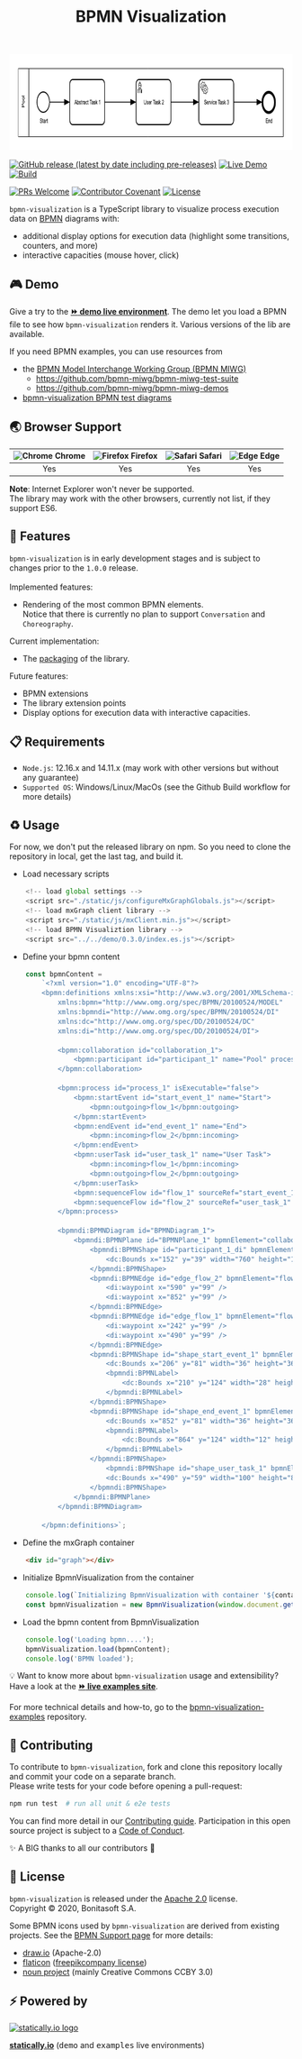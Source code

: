 <h1 align="center">BPMN Visualization</h1> <br>
<p align="center">
   <img title="BPMN Visualization" src="docs/diagram-example.png" width="812" height="170">
</p>

[![GitHub release (latest by date including pre-releases)](https://img.shields.io/github/v/release/process-analytics/bpmn-visualization-js?color=orange&include_prereleases)](https://github.com/process-analytics/bpmn-visualization-js/releases)
[![Live Demo](https://img.shields.io/badge/demo-online-blueviolet.svg)][demo-live-environment]
[![Build](https://github.com/process-analytics/bpmn-visualization-js/workflows/Build/badge.svg)](https://github.com/process-analytics/bpmn-visualization-js/actions)

[![PRs Welcome](https://img.shields.io/badge/PRs-welcome-ff69b4.svg?style=flat-square)](CONTRIBUTING.md)
[![Contributor Covenant](https://img.shields.io/badge/Contributor%20Covenant-v2.0%20adopted-ff69b4.svg)](CODE_OF_CONDUCT.md)
[![License](https://img.shields.io/github/license/process-analytics/bpmn-visualization-js?color=blue)](LICENSE)

`bpmn-visualization` is a TypeScript library to visualize process execution data on [BPMN](https://www.omg.org/spec/BPMN/2.0.2/)
diagrams with:
- additional display options for execution data (highlight some transitions, counters, and more)
- interactive capacities (mouse hover, click)


## 🎮 Demo

Give a try to the [__:fast_forward: demo live environment__][demo-live-environment].
The demo let you load a BPMN file to see how `bpmn-visualization` renders it. Various versions of the lib are available. 

If you need BPMN examples, you can use resources from 
- the [BPMN Model Interchange Working Group (BPMN MIWG)](http://www.omgwiki.org/bpmn-miwg)
  - https://github.com/bpmn-miwg/bpmn-miwg-test-suite
  - https://github.com/bpmn-miwg/bpmn-miwg-demos
- [bpmn-visualization BPMN test diagrams](https://github.com/process-analytics/bpmn-visualization-examples/blob/master/bpmn-files/README.md)


## 🌏 Browser Support

| <img src="https://www.google.com/chrome/static/images/chrome-logo.svg" alt="Chrome" width="16px" height="16px" /> Chrome | <img src="https://user-media-prod-cdn.itsre-sumo.mozilla.net/uploads/products/2020-04-14-08-36-13-8dda6f.png" alt="Firefox" width="16px" height="16px" /> Firefox | <img src="https://developer.apple.com/assets/elements/icons/safari/safari-96x96.png" alt="Safari" width="16px" height="16px" /> Safari | <img src="https://avatars0.githubusercontent.com/u/11354582?s=200&v=4" alt="Edge" width="16px" height="16px" /> Edge |
| :---------: | :---------: | :---------: | :---------: |
| Yes | Yes | Yes | Yes |

**Note**: Internet Explorer won't never be supported. \
The library may work with the other browsers, currently not list, if they support ES6.

## 🎨 Features

`bpmn-visualization` is in early development stages and is subject to changes prior to the `1.0.0` release.\
\
Implemented features:
- Rendering of the most common BPMN elements.  
Notice that there is currently no plan to support `Conversation` and `Choreography`.

Current implementation:
- The [packaging](https://github.com/process-analytics/bpmn-visualization-js/milestone/18) of the library.

Future features:
- BPMN extensions
- The library extension points
- Display options for execution data with interactive capacities.


## 📋 Requirements

- `Node.js`: 12.16.x and 14.11.x (may work with other versions but without any guarantee)
- `Supported OS`: Windows/Linux/MacOs (see the Github Build workflow for more details)


## ♻️ Usage
For now, we don't put the released library on npm. So you need to clone the repository in local, get the last tag, and build it.

* Load necessary scripts 
```javascript
    <!-- load global settings -->
    <script src="./static/js/configureMxGraphGlobals.js"></script>
    <!-- load mxGraph client library -->
    <script src="./static/js/mxClient.min.js"></script>
    <!-- load BPMN Visualiztion library -->
    <script src="../../demo/0.3.0/index.es.js"></script>
```
* Define your bpmn content
```javascript
    const bpmnContent = 
        `<?xml version="1.0" encoding="UTF-8"?>
        <bpmn:definitions xmlns:xsi="http://www.w3.org/2001/XMLSchema-instance" 
            xmlns:bpmn="http://www.omg.org/spec/BPMN/20100524/MODEL" 
            xmlns:bpmndi="http://www.omg.org/spec/BPMN/20100524/DI" 
            xmlns:dc="http://www.omg.org/spec/DD/20100524/DC" 
            xmlns:di="http://www.omg.org/spec/DD/20100524/DI">

            <bpmn:collaboration id="collaboration_1">
                <bpmn:participant id="participant_1" name="Pool" processRef="process_1" />
            </bpmn:collaboration>

            <bpmn:process id="process_1" isExecutable="false">
                <bpmn:startEvent id="start_event_1" name="Start">
                    <bpmn:outgoing>flow_1</bpmn:outgoing>
                </bpmn:startEvent>
                <bpmn:endEvent id="end_event_1" name="End">
                    <bpmn:incoming>flow_2</bpmn:incoming>
                </bpmn:endEvent>
                <bpmn:userTask id="user_task_1" name="User Task">
                    <bpmn:incoming>flow_1</bpmn:incoming>
                    <bpmn:outgoing>flow_2</bpmn:outgoing>
                </bpmn:userTask>
                <bpmn:sequenceFlow id="flow_1" sourceRef="start_event_1" targetRef="user_task_1" />
                <bpmn:sequenceFlow id="flow_2" sourceRef="user_task_1" targetRef="end_event_1" />
            </bpmn:process>

            <bpmndi:BPMNDiagram id="BPMNDiagram_1">
                <bpmndi:BPMNPlane id="BPMNPlane_1" bpmnElement="collaboration_1">
                    <bpmndi:BPMNShape id="participant_1_di" bpmnElement="participant_1" isHorizontal="true">
                        <dc:Bounds x="152" y="39" width="760" height="121" />
                    </bpmndi:BPMNShape>
                    <bpmndi:BPMNEdge id="edge_flow_2" bpmnElement="flow_2">
                        <di:waypoint x="590" y="99" />
                        <di:waypoint x="852" y="99" />
                    </bpmndi:BPMNEdge>
                    <bpmndi:BPMNEdge id="edge_flow_1" bpmnElement="flow_1">
                        <di:waypoint x="242" y="99" />
                        <di:waypoint x="490" y="99" />
                    </bpmndi:BPMNEdge>
                    <bpmndi:BPMNShape id="shape_start_event_1" bpmnElement="start_event_1">
                        <dc:Bounds x="206" y="81" width="36" height="36" />
                        <bpmndi:BPMNLabel>
                            <dc:Bounds x="210" y="124" width="28" height="14" />
                        </bpmndi:BPMNLabel>
                    </bpmndi:BPMNShape>
                    <bpmndi:BPMNShape id="shape_end_event_1" bpmnElement="end_event_1">
                        <dc:Bounds x="852" y="81" width="36" height="36" />
                        <bpmndi:BPMNLabel>
                            <dc:Bounds x="864" y="124" width="12" height="14" />
                        </bpmndi:BPMNLabel>
                    </bpmndi:BPMNShape>
                        <bpmndi:BPMNShape id="shape_user_task_1" bpmnElement="user_task_1">
                        <dc:Bounds x="490" y="59" width="100" height="80" />
                    </bpmndi:BPMNShape>
                </bpmndi:BPMNPlane>
            </bpmndi:BPMNDiagram>
    
        </bpmn:definitions>`;
```
* Define the mxGraph container
```html
    <div id="graph"></div>
```
* Initialize BpmnVisualization from the container
```javascript
    console.log(`Initializing BpmnVisualization with container '${container}'...`);
    const bpmnVisualization = new BpmnVisualization(window.document.getElementById(container));  
```
* Load the bpmn content from BpmnVisualization
```javascript
    console.log('Loading bpmn....');
    bpmnVisualization.load(bpmnContent);
    console.log('BPMN loaded');
```

💡 Want to know more about `bpmn-visualization` usage and extensibility? Have a look at the
[__:fast_forward: live examples site__](https://cdn.statically.io/gh/process-analytics/bpmn-visualization-examples/master/examples/index.html).

For more technical details and how-to, go to the [bpmn-visualization-examples](https://github.com/process-analytics/bpmn-visualization-examples/)
repository.

## 🔧 Contributing

To contribute to `bpmn-visualization`, fork and clone this repository locally and commit your code on a separate branch. \
Please write tests for your code before opening a pull-request:

```sh
npm run test  # run all unit & e2e tests
```

You can find more detail in our [Contributing guide](CONTRIBUTING.md). Participation in this open source project is subject to a [Code of Conduct](CODE_OF_CONDUCT.md).

:sparkles: A BIG thanks to all our contributors :slightly_smiling_face:


## 📃 License

`bpmn-visualization` is released under the [Apache 2.0](LICENSE) license. \
Copyright &copy; 2020, Bonitasoft S.A.

Some BPMN icons used by `bpmn-visualization` are derived from existing projects. See the [BPMN Support page](docs/bpmn-support.adoc)
for more details:
- [draw.io](https://github.com/jgraph/drawio) (Apache-2.0)
- [flaticon](https://www.flaticon.com) ([freepikcompany license](https://www.freepikcompany.com/legal#nav-flaticon))
- [noun project](https://thenounproject.com/) (mainly Creative Commons CCBY 3.0)


## ⚡ Powered by

[![statically.io logo](https://statically.io/icons/icon-96x96.png "statically.io")](https://statically.io)

**[statically.io](https://statically.io)** (<kbd>demo</kbd> and <kbd>examples</kbd> live environments)


[demo-live-environment]: https://cdn.statically.io/gh/process-analytics/bpmn-visualization-examples/master/demo/index.html
